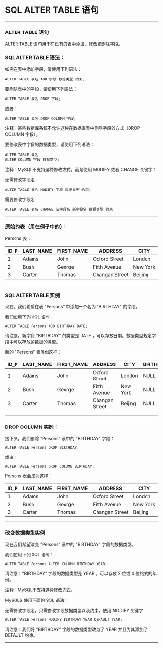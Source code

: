 # SQL ALTER TABLE 语句

---
### ALTER TABLE 语句

ALTER TABLE 语句用于在已有的表中添加、修改或删除字段。

### SQL ALTER TABLE 语法：

如需在表中添加字段，请使用下列语法：

```
ALTER TABLE 表名 ADD 字段 数据类型 约束;
```

要删除表中的字段，请使用下列语法：

```
ALTER TABLE 表名 DROP 字段;
```

或者：

```
ALTER TABLE 表名 DROP COLUMN 字段;
```
注释：某些数据库系统不允许这种在数据库表中删除字段的方式（DROP COLUMN 字段）。

要修改表中字段的数据类型，请使用下列语法：

```
ALTER TABLE 表名
ALTER COLUMN 字段 数据类型;
```

注释：MySQL不支持这种修改方式。而是使用 MODIFY 或者 CHANGE 关键字：

无需修改字段名

```
ALTER TABLE 表名 MODIFY 字段 数据类型 约束;
```

需要修改字段名

```
ALTER TABLE 表名 CHANGE 旧字段名 新字段名 数据类型 约束;
```

---
### 原始的表（用在例子中的）：

Persons 表：

ID_P | LAST_NAME | FIRST_NAME | ADDRESS        | CITY     
-----|-----------|------------|----------------|---------
   1 | Adams     | John       | Oxford Street  | London   
   2 | Bush      | George     | Fifth Avenue   | New York 
   3 | Carter    | Thomas     | Changan Street | Beijing  

---
### SQL ALTER TABLE 实例

现在，我们希望在表 "Persons" 中添加一个名为 "BIRTHDAY" 的字段。

我们使用下列 SQL 语句：

```
ALTER TABLE Persons ADD BIRTHDAY DATE;
```

请注意，新字段 "BIRTHDAY" 的类型是 DATE ，可以存放日期。数据类型规定字段中可以存放的数据的类型。

新的 "Persons" 表类似这样：

ID_P | LAST_NAME | FIRST_NAME | ADDRESS        | CITY     | BIRTHDAY 
-----|-----------|------------|----------------|----------|---------
   1 | Adams     | John       | Oxford Street  | London   | NULL     
   2 | Bush      | George     | Fifth Avenue   | New York | NULL     
   3 | Carter    | Thomas     | Changan Street | Beijing  | NULL     

---
### DROP COLUMN 实例：

接下来，我们删除 "Persons" 表中的 "BIRTHDAY" 字段：

```
ALTER TABLE Persons DROP BIRTHDAY;
```

或者：

```
ALTER TABLE Persons DROP COLUMN BIRTHDAY;
```

Persons 表会成为这样：

ID_P | LAST_NAME | FIRST_NAME | ADDRESS        | CITY
-----|-----------|------------|----------------|---------
   1 | Adams     | John       | Oxford Street  | London
   2 | Bush      | George     | Fifth Avenue   | New York
   3 | Carter    | Thomas     | Changan Street | Beijing

---
### 改变数据类型实例

现在我们希望改变 "Persons" 表中的 "BIRTHDAY" 字段的数据类型。

我们使用下列 SQL 语句：

```
ALTER TABLE Persons ALTER COLUMN BIRTHDAY YEAR;
```

请注意："BIRTHDAY" 字段的数据类型是 YEAR ，可以存放 2 位或 4 位格式的年份。

注释：MySQL不支持这种修改方式。

MySQLS 使用下面的 SQL 语法：

无需修改字段名，只需修改字段数据类型以及约束，使用 MODIFY 关键字

```
ALTER TABLE Persons MODIFY BIRTHDAY YEAR DEFAULT YEAR;
```

请注意：我们将 "BIRTHDAY" 字段的数据类型改为了 YEAR 并且为其添加了 DEFAULT 约束。

---
